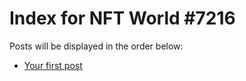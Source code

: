 # Index for NFT World #7216
Posts will be displayed in the order below:

- [Your first post](./001-first.md)

